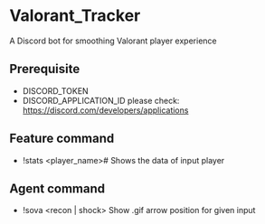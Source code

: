 # Valorant_Tracker
A Discord bot for smoothing Valorant player experience

## Prerequisite
- DISCORD_TOKEN
- DISCORD_APPLICATION_ID
please check: https://discord.com/developers/applications

## Feature command
- !stats <player_name>#<tag> Shows the data of input player

## Agent command
- !sova <recon | shock> <map> Show .gif arrow position for given input

